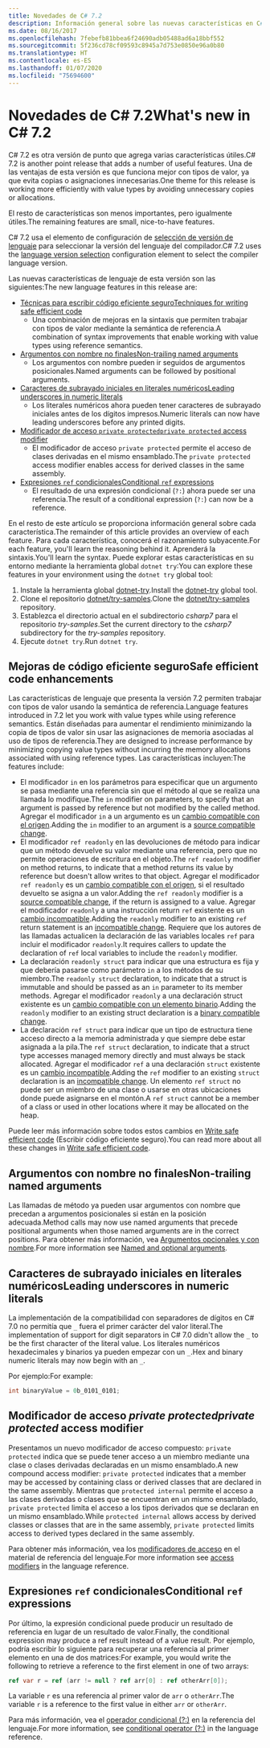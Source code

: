```yaml
---
title: Novedades de C# 7.2
description: Información general sobre las nuevas características en C# 7.2.
ms.date: 08/16/2017
ms.openlocfilehash: 7febefb81bbea6f24690adb05488ad6a18bbf552
ms.sourcegitcommit: 5f236cd78cf09593c8945a7d753e0850e96a0b80
ms.translationtype: HT
ms.contentlocale: es-ES
ms.lasthandoff: 01/07/2020
ms.locfileid: "75694600"
---
```

# <a name="whats-new-in-c-72"></a><span data-ttu-id="c3196-103">Novedades de C# 7.2</span><span class="sxs-lookup"><span data-stu-id="c3196-103">What's new in C# 7.2</span></span>

<span data-ttu-id="c3196-104">C# 7.2 es otra versión de punto que agrega varias características útiles.</span><span class="sxs-lookup"><span data-stu-id="c3196-104">C# 7.2 is another point release that adds a number of useful features.</span></span>
<span data-ttu-id="c3196-105">Una de las ventajas de esta versión es que funciona mejor con tipos de valor, ya que evita copias o asignaciones innecesarias.</span><span class="sxs-lookup"><span data-stu-id="c3196-105">One theme for this release is working more efficiently with value types by avoiding unnecessary copies or allocations.</span></span>

<span data-ttu-id="c3196-106">El resto de características son menos importantes, pero igualmente útiles.</span><span class="sxs-lookup"><span data-stu-id="c3196-106">The remaining features are small, nice-to-have features.</span></span>

<span data-ttu-id="c3196-107">C# 7.2 usa el elemento de configuración de [selección de versión de lenguaje](../language-reference/configure-language-version.md) para seleccionar la versión del lenguaje del compilador.</span><span class="sxs-lookup"><span data-stu-id="c3196-107">C# 7.2 uses the [language version selection](../language-reference/configure-language-version.md) configuration element to select the compiler language version.</span></span>

<span data-ttu-id="c3196-108">Las nuevas características de lenguaje de esta versión son las siguientes:</span><span class="sxs-lookup"><span data-stu-id="c3196-108">The new language features in this release are:</span></span>

- [<span data-ttu-id="c3196-109">Técnicas para escribir código eficiente seguro</span><span class="sxs-lookup"><span data-stu-id="c3196-109">Techniques for writing safe efficient code</span></span>](#safe-efficient-code-enhancements)
  - <span data-ttu-id="c3196-110">Una combinación de mejoras en la sintaxis que permiten trabajar con tipos de valor mediante la semántica de referencia.</span><span class="sxs-lookup"><span data-stu-id="c3196-110">A combination of syntax improvements that enable working with value types using reference semantics.</span></span>
- [<span data-ttu-id="c3196-111">Argumentos con nombre no finales</span><span class="sxs-lookup"><span data-stu-id="c3196-111">Non-trailing named arguments</span></span>](#non-trailing-named-arguments)
  - <span data-ttu-id="c3196-112">Los argumentos con nombre pueden ir seguidos de argumentos posicionales.</span><span class="sxs-lookup"><span data-stu-id="c3196-112">Named arguments can be followed by positional arguments.</span></span>
- [<span data-ttu-id="c3196-113">Caracteres de subrayado iniciales en literales numéricos</span><span class="sxs-lookup"><span data-stu-id="c3196-113">Leading underscores in numeric literals</span></span>](#leading-underscores-in-numeric-literals)
  - <span data-ttu-id="c3196-114">Los literales numéricos ahora pueden tener caracteres de subrayado iniciales antes de los dígitos impresos.</span><span class="sxs-lookup"><span data-stu-id="c3196-114">Numeric literals can now have leading underscores before any printed digits.</span></span>
- [<span data-ttu-id="c3196-115">Modificador de acceso `private protected`</span><span class="sxs-lookup"><span data-stu-id="c3196-115">`private protected` access modifier</span></span>](#private-protected-access-modifier)
  - <span data-ttu-id="c3196-116">El modificador de acceso `private protected` permite el acceso de clases derivadas en el mismo ensamblado.</span><span class="sxs-lookup"><span data-stu-id="c3196-116">The `private protected` access modifier enables access for derived classes in the same assembly.</span></span>
- [<span data-ttu-id="c3196-117">Expresiones `ref` condicionales</span><span class="sxs-lookup"><span data-stu-id="c3196-117">Conditional `ref` expressions</span></span>](#conditional-ref-expressions)
  - <span data-ttu-id="c3196-118">El resultado de una expresión condicional (`?:`) ahora puede ser una referencia.</span><span class="sxs-lookup"><span data-stu-id="c3196-118">The result of a conditional expression (`?:`) can now be a reference.</span></span>

<span data-ttu-id="c3196-119">En el resto de este artículo se proporciona información general sobre cada característica.</span><span class="sxs-lookup"><span data-stu-id="c3196-119">The remainder of this article provides an overview of each feature.</span></span> <span data-ttu-id="c3196-120">Para cada característica, conocerá el razonamiento subyacente.</span><span class="sxs-lookup"><span data-stu-id="c3196-120">For each feature, you'll learn the reasoning behind it.</span></span> <span data-ttu-id="c3196-121">Aprenderá la sintaxis.</span><span class="sxs-lookup"><span data-stu-id="c3196-121">You'll learn the syntax.</span></span> <span data-ttu-id="c3196-122">Puede explorar estas características en su entorno mediante la herramienta global `dotnet try`:</span><span class="sxs-lookup"><span data-stu-id="c3196-122">You can explore these features in your environment using the `dotnet try` global tool:</span></span>

1. <span data-ttu-id="c3196-123">Instale la herramienta global [dotnet-try](https://github.com/dotnet/try/blob/master/README.md#setup).</span><span class="sxs-lookup"><span data-stu-id="c3196-123">Install the [dotnet-try](https://github.com/dotnet/try/blob/master/README.md#setup) global tool.</span></span>
1. <span data-ttu-id="c3196-124">Clone el repositorio [dotnet/try-samples](https://github.com/dotnet/try-samples).</span><span class="sxs-lookup"><span data-stu-id="c3196-124">Clone the [dotnet/try-samples](https://github.com/dotnet/try-samples) repository.</span></span>
1. <span data-ttu-id="c3196-125">Establezca el directorio actual en el subdirectorio *csharp7* para el repositorio *try-samples*.</span><span class="sxs-lookup"><span data-stu-id="c3196-125">Set the current directory to the *csharp7* subdirectory for the *try-samples* repository.</span></span>
1. <span data-ttu-id="c3196-126">Ejecute `dotnet try`.</span><span class="sxs-lookup"><span data-stu-id="c3196-126">Run `dotnet try`.</span></span>

## <a name="safe-efficient-code-enhancements"></a><span data-ttu-id="c3196-127">Mejoras de código eficiente seguro</span><span class="sxs-lookup"><span data-stu-id="c3196-127">Safe efficient code enhancements</span></span>

<span data-ttu-id="c3196-128">Las características de lenguaje que presenta la versión 7.2 permiten trabajar con tipos de valor usando la semántica de referencia.</span><span class="sxs-lookup"><span data-stu-id="c3196-128">Language features introduced in 7.2 let you work with value types while using reference semantics.</span></span> <span data-ttu-id="c3196-129">Están diseñadas para aumentar el rendimiento minimizando la copia de tipos de valor sin usar las asignaciones de memoria asociadas al uso de tipos de referencia.</span><span class="sxs-lookup"><span data-stu-id="c3196-129">They are designed to increase performance by minimizing copying value types without incurring the memory allocations associated with using reference types.</span></span> <span data-ttu-id="c3196-130">Las características incluyen:</span><span class="sxs-lookup"><span data-stu-id="c3196-130">The features include:</span></span>

- <span data-ttu-id="c3196-131">El modificador `in` en los parámetros para especificar que un argumento se pasa mediante una referencia sin que el método al que se realiza una llamada lo modifique.</span><span class="sxs-lookup"><span data-stu-id="c3196-131">The `in` modifier on parameters, to specify that an argument is passed by reference but not modified by the called method.</span></span> <span data-ttu-id="c3196-132">Agregar el modificador `in` a un argumento es un [cambio compatible con el origen](version-update-considerations.md#source-compatible-changes).</span><span class="sxs-lookup"><span data-stu-id="c3196-132">Adding the `in` modifier to an argument is a [source compatible change](version-update-considerations.md#source-compatible-changes).</span></span>
- <span data-ttu-id="c3196-133">El modificador `ref readonly` en las devoluciones de método para indicar que un método devuelve su valor mediante una referencia, pero que no permite operaciones de escritura en el objeto.</span><span class="sxs-lookup"><span data-stu-id="c3196-133">The `ref readonly` modifier on method returns, to indicate that a method returns its value by reference but doesn't allow writes to that object.</span></span> <span data-ttu-id="c3196-134">Agregar el modificador `ref readonly` es un [cambio compatible con el origen](version-update-considerations.md#source-compatible-changes), si el resultado devuelto se asigna a un valor.</span><span class="sxs-lookup"><span data-stu-id="c3196-134">Adding the `ref readonly` modifier is a [source compatible change](version-update-considerations.md#source-compatible-changes), if the return is assigned to a value.</span></span> <span data-ttu-id="c3196-135">Agregar el modificador `readonly` a una instrucción return `ref` existente es un [cambio incompatible](version-update-considerations.md#incompatible-changes).</span><span class="sxs-lookup"><span data-stu-id="c3196-135">Adding the `readonly` modifier to an existing `ref` return statement is an [incompatible change](version-update-considerations.md#incompatible-changes).</span></span> <span data-ttu-id="c3196-136">Requiere que los autores de las llamadas actualicen la declaración de las variables locales `ref` para incluir el modificador `readonly`.</span><span class="sxs-lookup"><span data-stu-id="c3196-136">It requires callers to update the declaration of `ref` local variables to include the `readonly` modifier.</span></span>
- <span data-ttu-id="c3196-137">La declaración `readonly struct` para indicar que una estructura es fija y que debería pasarse como parámetro `in` a los métodos de su miembro.</span><span class="sxs-lookup"><span data-stu-id="c3196-137">The `readonly struct` declaration, to indicate that a struct is immutable and should be passed as an `in` parameter to its member methods.</span></span> <span data-ttu-id="c3196-138">Agregar el modificador `readonly` a una declaración struct existente es un [cambio compatible con un elemento binario](version-update-considerations.md#binary-compatible-changes).</span><span class="sxs-lookup"><span data-stu-id="c3196-138">Adding the `readonly` modifier to an existing struct declaration is a [binary compatible change](version-update-considerations.md#binary-compatible-changes).</span></span>
- <span data-ttu-id="c3196-139">La declaración `ref struct` para indicar que un tipo de estructura tiene acceso directo a la memoria administrada y que siempre debe estar asignada a la pila.</span><span class="sxs-lookup"><span data-stu-id="c3196-139">The `ref struct` declaration, to indicate that a struct type accesses managed memory directly and must always be stack allocated.</span></span> <span data-ttu-id="c3196-140">Agregar el modificador `ref` a una declaración `struct` existente es un [cambio incompatible](version-update-considerations.md#incompatible-changes).</span><span class="sxs-lookup"><span data-stu-id="c3196-140">Adding the `ref` modifier to an existing `struct` declaration is an [incompatible change](version-update-considerations.md#incompatible-changes).</span></span> <span data-ttu-id="c3196-141">Un elemento `ref struct` no puede ser un miembro de una clase o usarse en otras ubicaciones donde puede asignarse en el montón.</span><span class="sxs-lookup"><span data-stu-id="c3196-141">A `ref struct` cannot be a member of a class or used in other locations where it may be allocated on the heap.</span></span>

<span data-ttu-id="c3196-142">Puede leer más información sobre todos estos cambios en [Write safe efficient code](../write-safe-efficient-code.md) (Escribir código eficiente seguro).</span><span class="sxs-lookup"><span data-stu-id="c3196-142">You can read more about all these changes in [Write safe efficient code](../write-safe-efficient-code.md).</span></span>

## <a name="non-trailing-named-arguments"></a><span data-ttu-id="c3196-143">Argumentos con nombre no finales</span><span class="sxs-lookup"><span data-stu-id="c3196-143">Non-trailing named arguments</span></span>

<span data-ttu-id="c3196-144">Las llamadas de método ya pueden usar argumentos con nombre que precedan a argumentos posicionales si están en la posición adecuada.</span><span class="sxs-lookup"><span data-stu-id="c3196-144">Method calls may now use named arguments that precede positional arguments when those named arguments are in the correct positions.</span></span> <span data-ttu-id="c3196-145">Para obtener más información, vea [Argumentos opcionales y con nombre](../programming-guide/classes-and-structs/named-and-optional-arguments.md).</span><span class="sxs-lookup"><span data-stu-id="c3196-145">For more information see [Named and optional arguments](../programming-guide/classes-and-structs/named-and-optional-arguments.md).</span></span>

## <a name="leading-underscores-in-numeric-literals"></a><span data-ttu-id="c3196-146">Caracteres de subrayado iniciales en literales numéricos</span><span class="sxs-lookup"><span data-stu-id="c3196-146">Leading underscores in numeric literals</span></span>

<span data-ttu-id="c3196-147">La implementación de la compatibilidad con separadores de dígitos en C# 7.0 no permitía que `_` fuera el primer carácter del valor literal.</span><span class="sxs-lookup"><span data-stu-id="c3196-147">The implementation of support for digit separators in C# 7.0 didn't allow the `_` to be the first character of the literal value.</span></span> <span data-ttu-id="c3196-148">Los literales numéricos hexadecimales y binarios ya pueden empezar con un `_`.</span><span class="sxs-lookup"><span data-stu-id="c3196-148">Hex and binary numeric literals may now begin with an `_`.</span></span>

<span data-ttu-id="c3196-149">Por ejemplo:</span><span class="sxs-lookup"><span data-stu-id="c3196-149">For example:</span></span>

```csharp
int binaryValue = 0b_0101_0101;
```

## <a name="private-protected-access-modifier"></a><span data-ttu-id="c3196-150">Modificador de acceso *private protected*</span><span class="sxs-lookup"><span data-stu-id="c3196-150">*private protected* access modifier</span></span>

<span data-ttu-id="c3196-151">Presentamos un nuevo modificador de acceso compuesto: `private protected` indica que se puede tener acceso a un miembro mediante una clase o clases derivadas declaradas en un mismo ensamblado.</span><span class="sxs-lookup"><span data-stu-id="c3196-151">A new compound access modifier: `private protected` indicates that a member may be accessed by containing class or derived classes that are declared in the same assembly.</span></span> <span data-ttu-id="c3196-152">Mientras que `protected internal` permite el acceso a las clases derivadas o clases que se encuentran en un mismo ensamblado, `private protected` limita el acceso a los tipos derivados que se declaran en un mismo ensamblado.</span><span class="sxs-lookup"><span data-stu-id="c3196-152">While `protected internal` allows access by derived classes or classes that are in the same assembly, `private protected` limits access to derived types declared in the same assembly.</span></span>

<span data-ttu-id="c3196-153">Para obtener más información, vea los [modificadores de acceso](../language-reference/keywords/access-modifiers.md) en el material de referencia del lenguaje.</span><span class="sxs-lookup"><span data-stu-id="c3196-153">For more information see [access modifiers](../language-reference/keywords/access-modifiers.md) in the language reference.</span></span>

## <a name="conditional-ref-expressions"></a><span data-ttu-id="c3196-154">Expresiones `ref` condicionales</span><span class="sxs-lookup"><span data-stu-id="c3196-154">Conditional `ref` expressions</span></span>

<span data-ttu-id="c3196-155">Por último, la expresión condicional puede producir un resultado de referencia en lugar de un resultado de valor.</span><span class="sxs-lookup"><span data-stu-id="c3196-155">Finally, the conditional expression may produce a ref result instead of a value result.</span></span> <span data-ttu-id="c3196-156">Por ejemplo, podría escribir lo siguiente para recuperar una referencia al primer elemento en una de dos matrices:</span><span class="sxs-lookup"><span data-stu-id="c3196-156">For example, you would write the following to retrieve a reference to the first element in one of two arrays:</span></span>

```csharp
ref var r = ref (arr != null ? ref arr[0] : ref otherArr[0]);
```

<span data-ttu-id="c3196-157">La variable `r` es una referencia al primer valor de `arr` o `otherArr`.</span><span class="sxs-lookup"><span data-stu-id="c3196-157">The variable `r` is a reference to the first value in either `arr` or `otherArr`.</span></span>

<span data-ttu-id="c3196-158">Para más información, vea el [operador condicional (?:)](../language-reference/operators/conditional-operator.md) en la referencia del lenguaje.</span><span class="sxs-lookup"><span data-stu-id="c3196-158">For more information, see [conditional operator (?:)](../language-reference/operators/conditional-operator.md) in the language reference.</span></span>
